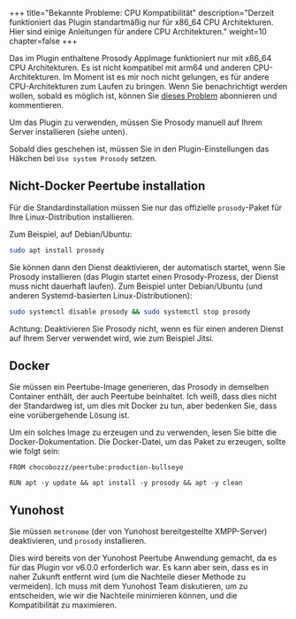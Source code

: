 +++
title="Bekannte Probleme: CPU Kompatibilität"
description="Derzeit funktioniert das Plugin standartmäßig nur für x86_64 CPU Architekturen. Hier sind einige Anleitungen für andere CPU Architekturen."
weight=10
chapter=false
+++

Das im Plugin enthaltene Prosody AppImage funktioniert nur mit x86_64 CPU Architekturen.
Es ist nicht kompatibel mit arm64 und anderen CPU-Architekturen.
Im Moment ist es mir noch nicht gelungen, es für andere CPU-Architekturen zum Laufen zu bringen. Wenn Sie benachrichtigt werden wollen, sobald es möglich ist, können Sie [dieses Problem](https://github.com/JohnXLivingston/peertube-plugin-livechat/issues/124) abonnieren und kommentieren.

Um das Plugin zu verwenden, müssen Sie Prosody manuell auf Ihrem Server installieren
(siehe unten).

Sobald dies geschehen ist, müssen Sie in den Plugin-Einstellungen das Häkchen bei `Use system Prosody` setzen.

## Nicht-Docker Peertube installation

Für die Standardinstallation müssen Sie nur das offizielle `prosody`-Paket für Ihre Linux-Distribution installieren.

Zum Beispiel, auf Debian/Ubuntu:

```bash
sudo apt install prosody
```

Sie können dann den Dienst deaktivieren, der automatisch startet, wenn Sie Prosody installieren (das Plugin startet einen Prosody-Prozess, der Dienst muss nicht dauerhaft laufen).
Zum Beispiel unter Debian/Ubuntu (und anderen Systemd-basierten Linux-Distributionen):

```bash
sudo systemctl disable prosody && sudo systemctl stop prosody
```

Achtung: Deaktivieren Sie Prosody nicht, wenn es für einen anderen Dienst auf Ihrem Server verwendet wird, wie zum Beispiel Jitsi.

## Docker

Sie müssen ein Peertube-Image generieren, das Prosody in demselben
Container enthält, der auch Peertube beinhaltet.
Ich weiß, dass dies nicht der Standardweg ist, um dies mit Docker zu tun, aber bedenken Sie, dass eine vorübergehende Lösung ist.

Um ein solches Image zu erzeugen und zu verwenden, lesen Sie bitte die Docker-Dokumentation.
Die Docker-Datei, um das Paket zu erzeugen, sollte wie folgt sein:

```Docker
FROM chocobozzz/peertube:production-bullseye

RUN apt -y update && apt install -y prosody && apt -y clean
```

## Yunohost

Sie müssen `metronome` (der von Yunohost bereitgestellte XMPP-Server) deaktivieren, und `prosody` installieren.

Dies wird bereits von der Yunohost Peertube Anwendung gemacht, da es für das Plugin vor v6.0.0 erforderlich war.
Es kann aber sein, dass es in naher Zukunft entfernt wird (um die Nachteile dieser Methode zu vermeiden).
Ich muss mit dem Yunohost Team diskutieren, um zu entscheiden, wie wir die Nachteile minimieren können, und die Kompatibilität zu maximieren.